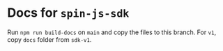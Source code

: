 # Docs for `spin-js-sdk`

Run `npm run build-docs` on `main` and copy the files to this branch. For `v1`, copy `docs` folder from `sdk-v1`.